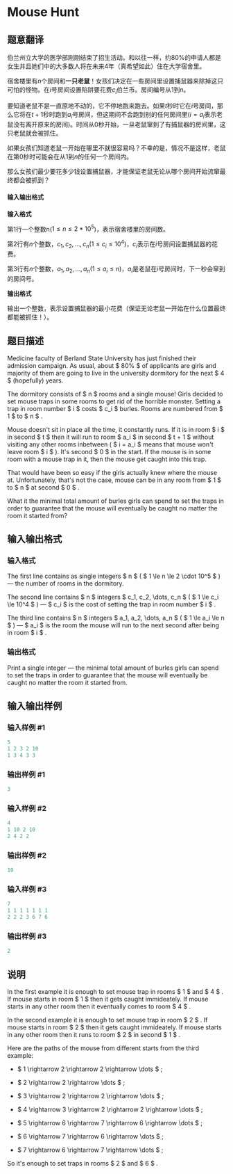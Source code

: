 # Mouse Hunt

## 题意翻译

伯兰州立大学的医学部刚刚结束了招生活动。和以往一样，约80%的申请人都是女生并且她们中的大多数人将在未来4年（真希望如此）住在大学宿舍里。

宿舍楼里有$n$个房间和**一只老鼠**！女孩们决定在一些房间里设置捕鼠器来除掉这只可怕的怪物。在$i$号房间设置陷阱要花费$c_i$伯兰币。房间编号从$1$到$n$。

要知道老鼠不是一直原地不动的，它不停地跑来跑去。如果$t$秒时它在$i$号房间，那么它将在$t+1$秒时跑到$a_i$号房间，但这期间不会跑到别的任何房间里($i=a_i$表示老鼠没有离开原来的房间)。时间从$0$秒开始，一旦老鼠窜到了有捕鼠器的房间里，这只老鼠就会被抓住。

如果女孩们知道老鼠一开始在哪里不就很容易吗？不幸的是，情况不是这样，老鼠在第$0$秒时可能会在从$1$到$n$的任何一个房间内。

那么女孩们最少要花多少钱设置捕鼠器，才能保证老鼠无论从哪个房间开始流窜最终都会被抓到？

#### 输入输出格式

**输入格式**

第1行一个整数n($1\le n \le 2*10^5$)，表示宿舍楼里的房间数。

第2行有$n$个整数，$c_1, c_2, \dots, c_n(1\le c_i \le 10^4)$，$c_i$表示在$i$号房间设置捕鼠器的花费。

第3行有$n$个整数，$a_1, a_2, \dots, a_n(1\le a_i \le n)$，$a_i$是老鼠在$i$号房间时，下一秒会窜到的房间号。

**输出格式**

输出一个整数，表示设置捕鼠器的最小花费（保证无论老鼠一开始在什么位置最终都能被抓住！）。

## 题目描述

Medicine faculty of Berland State University has just finished their admission campaign. As usual, about $ 80\% $ of applicants are girls and majority of them are going to live in the university dormitory for the next $ 4 $ (hopefully) years.

The dormitory consists of $ n $ rooms and a single mouse! Girls decided to set mouse traps in some rooms to get rid of the horrible monster. Setting a trap in room number $ i $ costs $ c_i $ burles. Rooms are numbered from $ 1 $ to $ n $ .

Mouse doesn't sit in place all the time, it constantly runs. If it is in room $ i $ in second $ t $ then it will run to room $ a_i $ in second $ t + 1 $ without visiting any other rooms inbetween ( $ i = a_i $ means that mouse won't leave room $ i $ ). It's second $ 0 $ in the start. If the mouse is in some room with a mouse trap in it, then the mouse get caught into this trap.

That would have been so easy if the girls actually knew where the mouse at. Unfortunately, that's not the case, mouse can be in any room from $ 1 $ to $ n $ at second $ 0 $ .

What it the minimal total amount of burles girls can spend to set the traps in order to guarantee that the mouse will eventually be caught no matter the room it started from?

## 输入输出格式

### 输入格式

The first line contains as single integers $ n $ ( $ 1 \le n \le 2 \cdot 10^5 $ ) — the number of rooms in the dormitory.

The second line contains $ n $ integers $ c_1, c_2, \dots, c_n $ ( $ 1 \le c_i \le 10^4 $ ) — $ c_i $ is the cost of setting the trap in room number $ i $ .

The third line contains $ n $ integers $ a_1, a_2, \dots, a_n $ ( $ 1 \le a_i \le n $ ) — $ a_i $ is the room the mouse will run to the next second after being in room $ i $ .

### 输出格式

Print a single integer — the minimal total amount of burles girls can spend to set the traps in order to guarantee that the mouse will eventually be caught no matter the room it started from.

## 输入输出样例

### 输入样例 #1

```cpp
5
1 2 3 2 10
1 3 4 3 3

```
### 输出样例 #1

```cpp
3

```
### 输入样例 #2

```cpp
4
1 10 2 10
2 4 2 2

```
### 输出样例 #2

```cpp
10

```
### 输入样例 #3

```cpp
7
1 1 1 1 1 1 1
2 2 2 3 6 7 6

```
### 输出样例 #3

```cpp
2

```
## 说明

In the first example it is enough to set mouse trap in rooms $ 1 $ and $ 4 $ . If mouse starts in room $ 1 $ then it gets caught immideately. If mouse starts in any other room then it eventually comes to room $ 4 $ .

In the second example it is enough to set mouse trap in room $ 2 $ . If mouse starts in room $ 2 $ then it gets caught immideately. If mouse starts in any other room then it runs to room $ 2 $ in second $ 1 $ .

Here are the paths of the mouse from different starts from the third example:

- $ 1 \rightarrow 2 \rightarrow 2 \rightarrow \dots $ ;

- $ 2 \rightarrow 2 \rightarrow \dots $ ;

- $ 3 \rightarrow 2 \rightarrow 2 \rightarrow \dots $ ;

- $ 4 \rightarrow 3 \rightarrow 2 \rightarrow 2 \rightarrow \dots $ ;

- $ 5 \rightarrow 6 \rightarrow 7 \rightarrow 6 \rightarrow \dots $ ;

- $ 6 \rightarrow 7 \rightarrow 6 \rightarrow \dots $ ;

- $ 7 \rightarrow 6 \rightarrow 7 \rightarrow \dots $ ;

So it's enough to set traps in rooms $ 2 $ and $ 6 $ .

